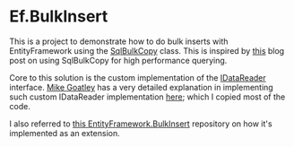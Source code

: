 # Ef.BulkInsert

This is a project to demonstrate how to do bulk inserts with EntityFramework using the [SqlBulkCopy](https://msdn.microsoft.com/en-us/library/system.data.sqlclient.sqlbulkcopy%28v=vs.110%29.aspx?f=255&MSPPError=-2147217396) class. This is inspired by [this](http://weblogs.thinktecture.com/pawel/2016/04/entity-framework-using-sqlbulkcopy-and-temp-tables.html) blog post on using SqlBulkCopy for high performance querying. 

Core to this solution is the custom implementation of the [IDataReader](https://msdn.microsoft.com/en-us/library/system.data.idatareader%28v=vs.110%29.aspx?f=255&MSPPError=-2147217396) interface. [Mike Goatley](http://www.developerfusion.com/profile/mikegoatly/) has a very detailed explanation in implementing such custom IDataReader implementation [here](http://www.developerfusion.com/article/122498/using-sqlbulkcopy-for-high-performance-inserts/); which I copied most of the code. 

I also referred to [this EntityFramework.BulkInsert](https://github.com/Thorium/EntityFramework.BulkInsert) repository on how it's implemented as an extension.

